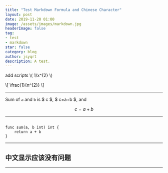 ```yaml
---
title: "Test Markdown Formula and Chinese Character"
layout: post
date: 2019-11-20 01:00
image: /assets/images/markdown.jpg
headerImage: false
tag:
- test
- markdown
star: false
category: blog
author: jsyqrt
description: A test.
---
```


add scripts \\( 1/x^{2} \\)

\\[ \frac{1}{n^{2}} \\]

---

Sum of `a` and `b` is $ c $, $ c=a+b $, and

$$
c = a + b
$$

---

```golang

func sum(a, b int) int {
    return a + b
}

```

---

## 中文显示应该没有问题

---
